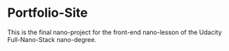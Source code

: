 # Portfolio-Site
This is the final nano-project for the front-end nano-lesson of the Udacity Full-Nano-Stack nano-degree.
